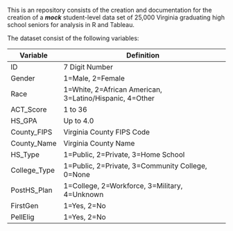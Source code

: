 This is an repository consists of the creation and documentation for the creation of a ***mock*** student-level data set of 25,000 Virginia graduating high school seniors for analysis in R and Tableau.

The dataset consist of the following variables:

| Variable | Definition |
| --- | --- |
| ID           | 7 Digit Number                                          |
| Gender       | 1=Male, 2=Female                                        |
| Race         | 1=White, 2=African American, 3=Latino/Hispanic, 4=Other |
| ACT_Score    | 1 to 36                               |
| HS_GPA       | Up to 4.0                    |
| County_FIPS  | Virginia County FIPS Code                               |
| County_Name  | Virginia County Name                                    |
| HS_Type      | 1=Public, 2=Private, 3=Home School                      |
| College_Type | 1=Public, 2=Private, 3=Community College, 0=None        |
| PostHS_Plan  | 1=College, 2=Workforce, 3=Military, 4=Unknown           |
| FirstGen     | 1=Yes, 2=No                                             |
| PellElig     | 1=Yes, 2=No                                             |
